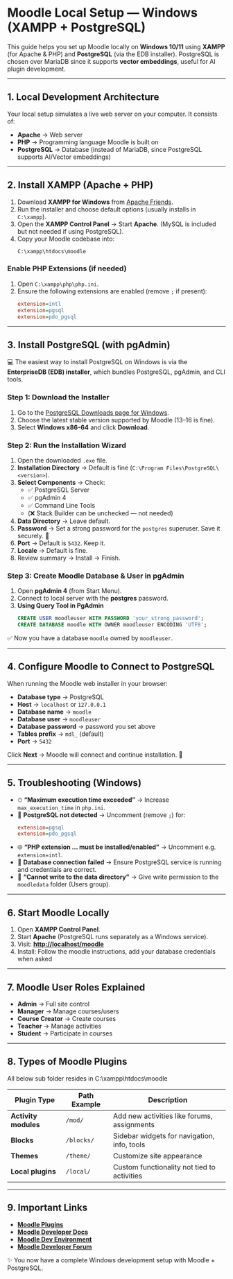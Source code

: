 # Moodle Local Setup — Windows (XAMPP + PostgreSQL)

This guide helps you set up Moodle locally on **Windows 10/11** using **XAMPP** (for Apache & PHP) and **PostgreSQL** (via the EDB installer). PostgreSQL is chosen over MariaDB since it supports **vector embeddings**, useful for AI plugin development.

---

## 1. Local Development Architecture

Your local setup simulates a live web server on your computer. It consists of:

- **Apache** → Web server  
- **PHP** → Programming language Moodle is built on  
- **PostgreSQL** → Database (instead of MariaDB, since PostgreSQL supports AI/Vector embeddings)  

---

## 2. Install XAMPP (Apache + PHP)

1. Download **XAMPP for Windows** from [Apache Friends](https://www.apachefriends.org/).  
2. Run the installer and choose default options (usually installs in `C:\xampp`).  
3. Open the **XAMPP Control Panel** → Start **Apache**. (MySQL is included but not needed if using PostgreSQL).  
4. Copy your Moodle codebase into:  
   ```
   C:\xampp\htdocs\moodle
   ```

### Enable PHP Extensions (if needed)

1. Open `C:\xampp\php\php.ini`.  
2. Ensure the following extensions are enabled (remove `;` if present):  
   ```ini
   extension=intl
   extension=pgsql
   extension=pdo_pgsql
   ```

---

## 3. Install PostgreSQL (with pgAdmin)

💻 The easiest way to install PostgreSQL on Windows is via the **EnterpriseDB (EDB) installer**, which bundles PostgreSQL, pgAdmin, and CLI tools.  

### Step 1: Download the Installer
1. Go to the [PostgreSQL Downloads page for Windows](https://www.postgresql.org/download/windows/).  
2. Choose the latest stable version supported by Moodle (13–16 is fine).  
3. Select **Windows x86-64** and click **Download**.  

### Step 2: Run the Installation Wizard
1. Open the downloaded `.exe` file.  
2. **Installation Directory** → Default is fine (`C:\Program Files\PostgreSQL\<version>`).  
3. **Select Components** → Check:
   - ✅ PostgreSQL Server  
   - ✅ pgAdmin 4  
   - ✅ Command Line Tools  
   - (❌ Stack Builder can be unchecked — not needed)  
4. **Data Directory** → Leave default.  
5. **Password** → Set a strong password for the `postgres` superuser. Save it securely. 🔑  
6. **Port** → Default is `5432`. Keep it.  
7. **Locale** → Default is fine.  
8. Review summary → Install → Finish.  

### Step 3: Create Moodle Database & User in pgAdmin
1. Open **pgAdmin 4** (from Start Menu).  
2. Connect to local server with the **postgres** password.  
7. **Using Query Tool in PgAdmin**
   ```sql
   CREATE USER moodleuser WITH PASSWORD 'your_strong_password';
   CREATE DATABASE moodle WITH OWNER moodleuser ENCODING 'UTF8';
   ```

✅ Now you have a database `moodle` owned by `moodleuser`.  

---

## 4. Configure Moodle to Connect to PostgreSQL

When running the Moodle web installer in your browser:

- **Database type** → PostgreSQL  
- **Host** → `localhost` or `127.0.0.1`  
- **Database name** → `moodle`  
- **Database user** → `moodleuser`  
- **Database password** → password you set above  
- **Tables prefix** → `mdl_` (default)  
- **Port** → `5432`  

Click **Next** → Moodle will connect and continue installation. 🎉  

---

## 5. Troubleshooting (Windows)

- ⏱ **“Maximum execution time exceeded”** → Increase `max_execution_time` in `php.ini`.  
- 🐘 **PostgreSQL not detected** → Uncomment (remove `;`) for:  
  ```ini
  extension=pgsql
  extension=pdo_pgsql
  ```  
- 🌐 **“PHP extension ... must be installed/enabled”** → Uncomment e.g. `extension=intl`.  
- 🔗 **Database connection failed** → Ensure PostgreSQL service is running and credentials are correct.  
- 📂 **“Cannot write to the data directory”** → Give write permission to the `moodledata` folder (Users group).  

---

## 6. Start Moodle Locally

1. Open **XAMPP Control Panel**.  
2. Start **Apache** (PostgreSQL runs separately as a Windows service).  
3. Visit: **[http://localhost/moodle](http://localhost/moodle)**  
4. Install: Follow the moodle instructions, add your database credentials when asked

---

## 7. Moodle User Roles Explained

- **Admin** → Full site control  
- **Manager** → Manage courses/users  
- **Course Creator** → Create courses  
- **Teacher** → Manage activities  
- **Student** → Participate in courses  

---

## 8. Types of Moodle Plugins
All below sub folder resides in C:\xampp\htdocs\moodle

| Plugin Type       | Path Example  | Description |
|-------------------|--------------|-------------|
| **Activity modules** | `/mod/`    | Add new activities like forums, assignments |
| **Blocks**          | `/blocks/` | Sidebar widgets for navigation, info, tools |
| **Themes**          | `/theme/`  | Customize site appearance |
| **Local plugins**   | `/local/`  | Custom functionality not tied to activities |

---

## 9. Important Links
- **[Moodle Plugins](https://moodle.org/plugins/)**
- **[Moodle Developer Docs](https://moodle.org/dev/)**
- **[Moodle Dev Environment](https://moodledev.io/)**
- **[Moodle Developer Forum](https://moodle.org/mod/forum/view.php?id=50)**

✨ You now have a complete Windows development setup with Moodle + PostgreSQL.  
